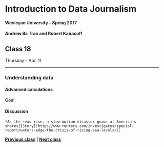 # Introduction to Data Journalism
  
#### Wesleyan University - Spring 2017
  
**Andrew Ba Tran and Robert Kabacoff**
  
## Class 18
Thursday - Apr. 11
                             
----
                             
### Understanding data
                             
#### Advanced calculations
                             
Goal: 
                             
#### Discussion

    *As the seas rise, a slow-motion disaster gnaws at America's shores[[Story](http://www.reuters.com/investigates/special-report/waters-edge-the-crisis-of-rising-sea-levels/)]
                                 
                   
**[Previous class](class17.md)** | **[Next class](class19.md)**

